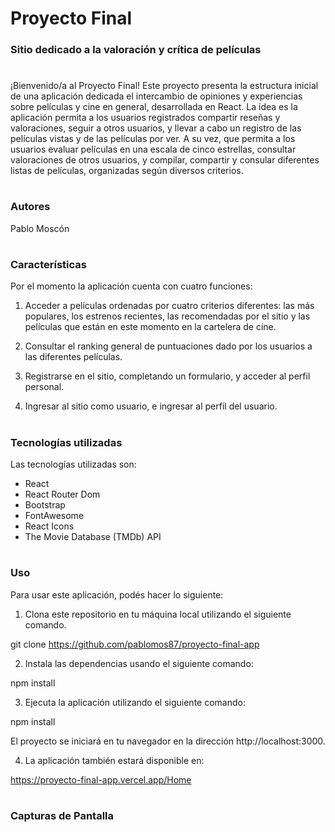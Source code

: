# Proyecto Final
### Sitio dedicado a la valoración y crítica de películas
#

¡Bienvenido/a al Proyecto Final! Este proyecto presenta la estructura inicial de una aplicación dedicada el intercambio de opiniones y experiencias sobre películas y cine en general, desarrollada en React. La idea es la aplicación permita a los usuarios registrados compartir reseñas y valoraciones, seguir a otros usuarios, y llevar a cabo un registro de las películas vistas y de las películas por ver. A su vez, que permita a los usuarios evaluar películas en una escala de cinco estrellas, consultar valoraciones de otros usuarios, y compilar, compartir y consular diferentes listas de películas, organizadas según diversos criterios.

#
### Autores 

Pablo Moscón

#
### Características 

Por el momento la aplicación cuenta con cuatro funciones:
1. Acceder a películas ordenadas por cuatro criterios diferentes: las más populares, los estrenos recientes, las recomendadas por el sitio y las películas que están en este momento en la cartelera de cine. 

2. Consultar el ranking general de puntuaciones dado por los usuarios a las diferentes películas.

3. Registrarse en el sitio, completando un formulario, y acceder al perfil personal.

4. Ingresar al sitio como usuario, e ingresar al perfil del usuario. 

#
### Tecnologías utilizadas

Las tecnologías utilizadas son:
* React
* React Router Dom
* Bootstrap
* FontAwesome
* React Icons
* The Movie Database (TMDb) API
#
### Uso

Para usar este aplicación, podés hacer lo siguiente:

1. Clona este repositorio en tu máquina local utilizando el siguiente comando. 

git clone https://github.com/pablomos87/proyecto-final-app

2.	Instala las dependencias usando el siguiente comando:

npm install

3.	Ejecuta la aplicación utilizando el siguiente comando:

npm install

El proyecto se iniciará en tu navegador en la dirección http://localhost:3000.

4. La aplicación también estará disponible en: 

https://proyecto-final-app.vercel.app/Home

#
### Capturas de Pantalla


 

   
 




